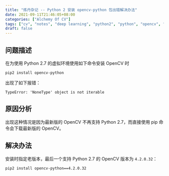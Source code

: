 ```yaml
---
title: "炼丹杂记 -- Python 2 安装 opencv-python 包出错解决办法"
date: 2021-09-11T21:46:05+08:00
categories: ["Alchemy Of CV"]
tags: ["cv", "notes", "deep learning", "python2", "python", "opencv", "linux"]
draft: false
---
```


## 问题描述

在为使用 Python 2.7 的虚拟环境使用如下命令安装 OpenCV 时  

```
pip2 install opencv-python
```

出现了如下报错：  

```
TypeError: 'NoneType' object is not iterable
```

## 原因分析

出现这种情况是因为最新版的 OpenCV 不再支持 Python 2.7，而直接使用 pip 命令会下载最新版的 OpenCV。  

## 解决办法

安装时指定老版本，最后一个支持 Python 2.7 的 OpenCV 版本为 `4.2.0.32`：  

```
pip2 install opencv-python==4.2.0.32
```
